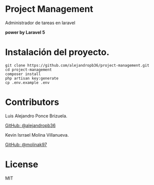 # Project Management 

Administrador de tareas en laravel

**power by Laravel 5**

# Instalación del proyecto.
    git clone https://github.com/alejandropb36/project-management.git
    cd project-management
    composer install
    php artisan key:generate
    cp .env.example .env

# Contributors

Luis Alejandro Ponce Brizuela.

[GitHub: @alejandropb36](http://github.com/alejandropb36)

Kevin Isrrael Molina Villanueva.

[GitHub: @molinak97](http://github.com/molinak97)

# License

MIT